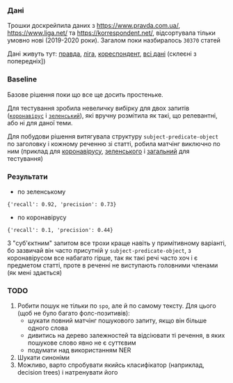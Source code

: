 ### Дані

Трошки доскрейпила даних з https://www.pravda.com.ua/, https://www.liga.net/ та https://korrespondent.net/, відсортувала тільки умовно нові (2019-2020 роки). Загалом поки назбиралось `30370` статей

Дані живуть тут: [правда](./articles/pravda.com.ua.zip), [ліга](./articles/liga.zip), [кореспондент](./articles/korrespondent.zip), [всі дані](./articles/all_articles.zip) (склеєні з попередніх])

### Baseline

Базове рішення поки що все ще досить простеньке.

Для тестування зробила невеличку вибірку для двох запитів ([`коронавірус`](./articles/test/corona.json) і [`зеленський`](./articles/test/zelen.json)), які вручну розмітила як такі, що релевантні, або ні для даної теми.

Для побудови рішення витягувала структуру `subject-predicate-object` по заголовку і кожному реченню зі статті, робила матчінг виключно по ним (приклад для [коронавірусу](./articles/train/corona_spo_it_1.json), [зеленського](<(./articles/train/zelen_spo_it_1.json)>) і [загальний](./articles/train/train_spo_it_1.json) для тестування)

### Результати

-   по зеленському

```
{'recall': 0.92, 'precision': 0.73}
```

-   по коронавірусу

```
{'recall': 0.1, 'precision': 0.44}
```

З "суб'єктним" запитом все трохи краще навіть у примітивному варіанті, бо зазвичай він часто присутній у `subject-predicate-object`, з коронавірусом все набагато гірше, так як такі речі часто хоч і є предметом статті, проте в реченні не виступають головними членами (як мені здається)

### TODO

1. Робити пошук не тільки по `spo`, але й по самому тексту. Для цього (щоб не було багато фолс-позитивів):
    - шукати повний матчінг пошукового запиту, якщо він більше одного слова
    - дивитись на дерево залежностей та відсіювати ті речення, в яких пошукове слово явно не є суттєвим
    - подумати над використанням NER
2. Шукати синоніми
3. Можливо, варто спробувати якийсь класифікатор (наприклад, decision trees) і натренувати його
